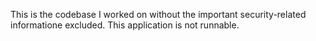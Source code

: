 This is the codebase I worked on without the important security-related informatione excluded.
This application is not runnable. 
